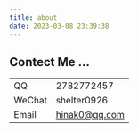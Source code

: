 ```yaml
---
title: about
date: 2023-03-08 23:39:38
---
```


## Contect Me ...
| | |
| ---- | ---- |
| QQ | 2782772457 |
| WeChat | shelter0926 |
| Email | hinak0@qq.com |
